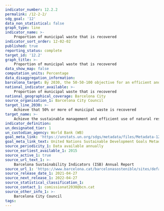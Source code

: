 ```yaml
---
indicator_number: 12.2.2
permalink: /12-2-2/
sdg_goal: '12'
data_non_statistical: false
graph_type: line
indicator_name: >-
    Proportion of municipal waste that is recovered 
indicator_sort_order: 12-02-02
published: true
reporting_status: complete
target_id: '12.2'
graph_title: >-
    Proportion of municipal waste that is recovered
data_show_map: false
computation_units: Percentage
data_disaggregation_information: 
barcelona_target: By 2030, the 50-50-100 objective for an efficient and sustainable use of natural resources
national_indicator_available: >-
    Proportion of municipal waste that is recovered
national_geographical_coverage: Barcelona City
source_organisation_1: Barcelona City Council
target_line_2030: >-
    Achieve that 50% or more of municipal waste is recovered
target_name: >-
    Achieve the sustainable management and efficient use of natural resources
indicator_definition:
un_designated_tier: 1
un_custodian_agency: World Bank (WB)
goal_meta_link: 'https://unstats.un.org/sdgs/metadata/files/Metadata-12-02-02.pdf'
goal_meta_link_text: United Nations Sustainable Development Goals Metadata (pdf 894kB)
source_periodicity_1: Data available annually
source_earliest_available_1: 2015
source_active_1: true
source_url_text_1: >-
    Barcelona Sustainability Indicators (ISB) Annual Report
source_url_1: 'https://www.barcelona.cat/barcelonasostenible/sites/default/files/Indicadors/Indicadors2018/2018_informe_indicadors_sostenibilitat-bcn_0.pdf'
source_release_date_1: 2021-04-27
source_next_release_1: 2022-04-27
source_statistical_classification_1: 
source_contact_1: comissionat2030@bcn.cat
source_other_info_1: >-
    Barcelona City Council
tags:
---
```

